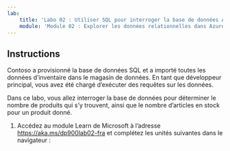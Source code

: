 ```yaml
---
lab:
    title: 'Labo 02 : Utiliser SQL pour interroger la base de données Azure SQL'
    module: 'Module 02 : Explorer les données relationnelles dans Azure'
---
```


## Instructions
Contoso a provisionné la base de données SQL et a importé toutes les données d’inventaire dans le magasin de données. En tant que développeur principal, vous avez été chargé d’exécuter des requêtes sur les données.

Dans ce labo, vous allez interroger la base de données pour déterminer le nombre de produits qui s’y trouvent, ainsi que le nombre d’articles en stock pour un produit donné.

1.	Accédez au module Learn de Microsoft à l’adresse  https://aka.ms/dp900lab02-fra et complétez les unités suivantes dans le navigateur : 
